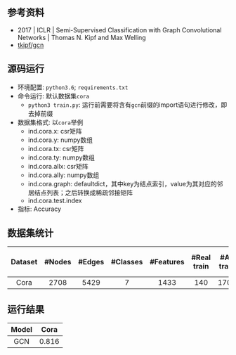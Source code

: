 ## 参考资料
- 2017 | ICLR | Semi-Supervised Classification with Graph Convolutional Networks | Thomas N. Kipf and Max Welling
- [tkipf/gcn](https://github.com/tkipf/gcn)

## 源码运行
- 环境配置: `python3.6`; `requirements.txt`
- 命令运行: 默认数据集`cora`
    - `python3 train.py`: 运行前需要将含有`gcn`前缀的import语句进行修改，即去掉前缀
- 数据集格式: 以`cora`举例
    - ind.cora.x: csr矩阵
    - ind.cora.y: numpy数组
    - ind.cora.tx: csr矩阵
    - ind.cora.ty: numpy数组
    - ind.cora.allx: csr矩阵
    - ind.cora.ally: numpy数组
    - ind.cora.graph: defaultdict，其中key为结点索引，value为其对应的邻居结点列表；之后转换成稀疏邻接矩阵
    - ind.cora.test.index
- 指标: Accuracy

## 数据集统计
| Dataset | #Nodes | #Edges | #Classes | #Features | #Real train | #All train | #Val | #Test | Label rate(#Real train/#Nodes) |
| :----: | :----: | :----: | :----: | :----: | :----: | :----: | :----: | :----: | :----: |
| Cora | 2708 | 5429 | 7 | 1433 | 140 | 1708 | 500 | 1000 | 0.052 | 

## 运行结果
| Model | Cora | 
| :----: | :----: |
| GCN | 0.816 |
